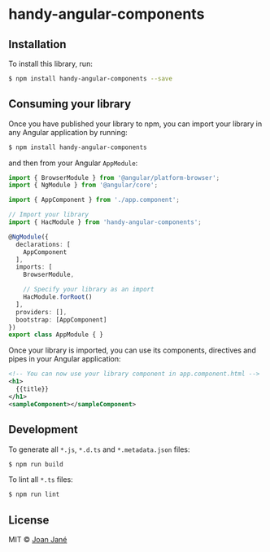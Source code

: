 # handy-angular-components

## Installation

To install this library, run:

```bash
$ npm install handy-angular-components --save
```

## Consuming your library

Once you have published your library to npm, you can import your library in any Angular application by running:

```bash
$ npm install handy-angular-components
```

and then from your Angular `AppModule`:

```typescript
import { BrowserModule } from '@angular/platform-browser';
import { NgModule } from '@angular/core';

import { AppComponent } from './app.component';

// Import your library
import { HacModule } from 'handy-angular-components';

@NgModule({
  declarations: [
    AppComponent
  ],
  imports: [
    BrowserModule,

    // Specify your library as an import
    HacModule.forRoot()
  ],
  providers: [],
  bootstrap: [AppComponent]
})
export class AppModule { }
```

Once your library is imported, you can use its components, directives and pipes in your Angular application:

```xml
<!-- You can now use your library component in app.component.html -->
<h1>
  {{title}}
</h1>
<sampleComponent></sampleComponent>
```

## Development

To generate all `*.js`, `*.d.ts` and `*.metadata.json` files:

```bash
$ npm run build
```

To lint all `*.ts` files:

```bash
$ npm run lint
```

## License

MIT © [Joan Jané](mailto:jjaneballester@gmail.com)
